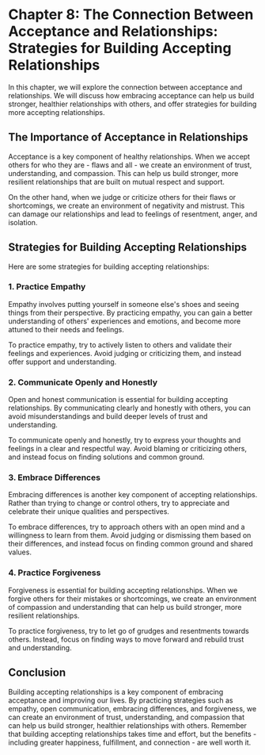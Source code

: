 Chapter 8: The Connection Between Acceptance and Relationships: Strategies for Building Accepting Relationships
===============================================================================================================

In this chapter, we will explore the connection between acceptance and relationships. We will discuss how embracing acceptance can help us build stronger, healthier relationships with others, and offer strategies for building more accepting relationships.

The Importance of Acceptance in Relationships
---------------------------------------------

Acceptance is a key component of healthy relationships. When we accept others for who they are - flaws and all - we create an environment of trust, understanding, and compassion. This can help us build stronger, more resilient relationships that are built on mutual respect and support.

On the other hand, when we judge or criticize others for their flaws or shortcomings, we create an environment of negativity and mistrust. This can damage our relationships and lead to feelings of resentment, anger, and isolation.

Strategies for Building Accepting Relationships
-----------------------------------------------

Here are some strategies for building accepting relationships:

### 1. Practice Empathy

Empathy involves putting yourself in someone else's shoes and seeing things from their perspective. By practicing empathy, you can gain a better understanding of others' experiences and emotions, and become more attuned to their needs and feelings.

To practice empathy, try to actively listen to others and validate their feelings and experiences. Avoid judging or criticizing them, and instead offer support and understanding.

### 2. Communicate Openly and Honestly

Open and honest communication is essential for building accepting relationships. By communicating clearly and honestly with others, you can avoid misunderstandings and build deeper levels of trust and understanding.

To communicate openly and honestly, try to express your thoughts and feelings in a clear and respectful way. Avoid blaming or criticizing others, and instead focus on finding solutions and common ground.

### 3. Embrace Differences

Embracing differences is another key component of accepting relationships. Rather than trying to change or control others, try to appreciate and celebrate their unique qualities and perspectives.

To embrace differences, try to approach others with an open mind and a willingness to learn from them. Avoid judging or dismissing them based on their differences, and instead focus on finding common ground and shared values.

### 4. Practice Forgiveness

Forgiveness is essential for building accepting relationships. When we forgive others for their mistakes or shortcomings, we create an environment of compassion and understanding that can help us build stronger, more resilient relationships.

To practice forgiveness, try to let go of grudges and resentments towards others. Instead, focus on finding ways to move forward and rebuild trust and understanding.

Conclusion
----------

Building accepting relationships is a key component of embracing acceptance and improving our lives. By practicing strategies such as empathy, open communication, embracing differences, and forgiveness, we can create an environment of trust, understanding, and compassion that can help us build stronger, healthier relationships with others. Remember that building accepting relationships takes time and effort, but the benefits - including greater happiness, fulfillment, and connection - are well worth it.


